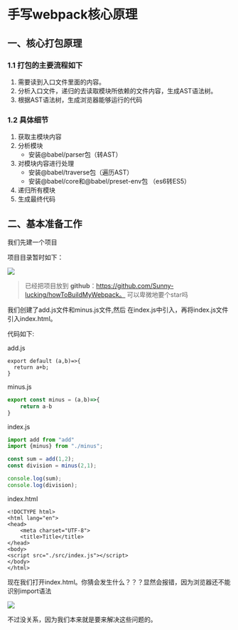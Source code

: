   # 手写webpack核心原理
  ## 一、核心打包原理
  ### 1.1 打包的主要流程如下
  1. 需要读到入口文件里面的内容。
  2. 分析入口文件，递归的去读取模块所依赖的文件内容，生成AST语法树。
  3. 根据AST语法树，生成浏览器能够运行的代码
  ### 1.2 具体细节
  1. 获取主模块内容
  2. 分析模块
     - 安装@babel/parser包（转AST）
  3. 对模块内容进行处理
     - 安装@babel/traverse包（遍历AST）
     - 安装@babel/core和@babel/preset-env包   （es6转ES5）
  4. 递归所有模块
  5. 生成最终代码
  
  ## 二、基本准备工作
  
  我们先建一个项目
  
  项目目录暂时如下：
  
![](https://imgkr.cn-bj.ufileos.com/7c3daf8f-4b96-40a0-ae9a-2c14a8258c6b.png)

>已经把项目放到 **github**：https://github.com/Sunny-lucking/howToBuildMyWebpack。 可以卑微地要个star吗

  我们创建了add.js文件和minus.js文件,然后 在index.js中引入，再将index.js文件引入index.html。
  

  
  代码如下:
  
add.js
```
export default (a,b)=>{
  return a+b;
}
```
minus.js

```js
export const minus = (a,b)=>{
    return a-b
}
```
index.js

```js
import add from "add"
import {minus} from "./minus";

const sum = add(1,2);
const division = minus(2,1);

console.log(sum);
console.log(division);
```
index.html

```
<!DOCTYPE html>
<html lang="en">
<head>
    <meta charset="UTF-8">
    <title>Title</title>
</head>
<body>
<script src="./src/index.js"></script>
</body>
</html>
```

现在我们打开index.html。你猜会发生什么？？？显然会报错，因为浏览器还不能识别import语法

![](https://imgkr.cn-bj.ufileos.com/3397e5a7-5654-4df2-9c37-86038cd145df.png)

不过没关系，因为我们本来就是要来解决这些问题的。
